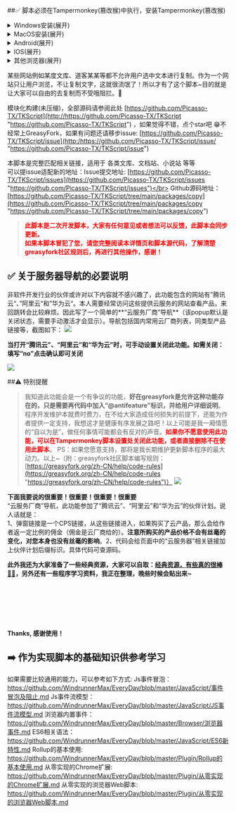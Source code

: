 ##✅ 脚本必须在Tampermonkey(篡改猴)中执行，安装Tampermonkey(篡改猴)
<details>
	<summary>Windows安装(展开)</summary>
	<a rel="nofollow noreferrer noopener" href="https://chromewebstore.google.com/detail/%E7%AF%A1%E6%94%B9%E7%8C%B4/dhdgffkkebhmkfjojejmpbldmpobfkfo?hl=zh-CN" target="_blank">Google Chrome</a> (需要科学上网)
	<br><a rel="nofollow noreferrer noopener" href="https://addons.mozilla.org/zh-CN/firefox/addon/tampermonkey/" target="_blank">火狐 FireFox</a>
	<br><a rel="nofollow noreferrer noopener" href="https://microsoftedge.microsoft.com/addons/detail/iikmkjmpaadaobahmlepeloendndfphd?hl=zh-CN" target="_blank">Edge</a>
</details>
<details>
	<summary>MacOS安装(展开)</summary>
	<a rel="nofollow noreferrer noopener" href="https://apps.apple.com/cn/app/tampermonkey/id1482490089" target="_blank">MAC Safari</a> (需要科学上网)
</details>
<details>
	<summary>Android(展开)</summary>
	X浏览器和VIA浏览器自带插件，无需安装。
	<br>Kiwi浏览器 (需要科学上网)
</details>
<details>
	<summary>IOS(展开)</summary>
	在 IOS 应用商店中搜索并安装 “拦截100” 或者 “stay”，不要用“UserScripts”。
</details>
<details>
	<summary>其他浏览器(展开)</summary>
	其他浏览器可在官方扩展市场搜索: “Tampermonkey”、“篡改猴”、“油猴”、“暴力猴”等脚本插件进行安装。
</details>

某些网站例如某度文库、道客某某等都不允许用户选中文本进行复制。作为一个网站只让用户浏览，不让复制文字，这就很流氓了！所以才有了这个脚本~目的就是让大家可以自由的去复制而不受哦阻拦。🍻</br>

模块化构建(未压缩)，全部源码请参阅此处 [https://github.com/Picasso-TX/TKScript](http://https://github.com/Picasso-TX/TKScript "https://github.com/Picasso-TX/TKScript") ，如果觉得不错，点个star吧 😁不经常上GreasyFork，如果有问题还请移步issue: [https://github.com/Picasso-TX/TKScript/issue](http:/https://github.com/Picasso-TX/TKScript/issue/ "https://github.com/Picasso-TX/TKScript/issue")

本脚本是完整匹配相关链接，适用于 各类文库、文档站、小说站 等等</br>
可以提issue适配新的地址：Issue提交地址: [https://github.com/Picasso-TX/TKScript/issues](https://github.com/Picasso-TX/TKScript/issues "https://github.com/Picasso-TX/TKScript/issues")</br>
Github源码地址：[https://github.com/Picasso-TX/TKScript/tree/main/packages/copy](https://github.com/Picasso-TX/TKScript/tree/main/packages/copy "https://github.com/Picasso-TX/TKScript/tree/main/packages/copy")
> **<span style="color:red;">
	此脚本是二次开发脚本，大家有任何意见或者想法可以反馈，此脚本会同步更新。</br>
	如果本脚本冒犯了您，请您完整阅读本详情页和脚本源代码，了解清楚greasyfork社区规则后，再进行其他操作，感谢！
</span>**

## ✅ 关于服务器导航的必要说明

非软件开发行业的伙伴或许对以下内容就不感兴趣了，此功能包含的网站有”腾讯云“、”阿里云“和”华为云“。本人需要经常访问这些提供云服务的网站查看产品，来回跳转会比较麻烦。因此写了一个简单的**“云服务厂商”导航**（该popup默认是关闭状态，需要手动激活才会显示）。导航包括国内常用云厂商列表，同类型产品链接等，截图如下：
![](https://img13.360buyimg.com/ddimg/jfs/t1/235376/28/22425/32739/668cacf4Fb53e4bfa/4e6392d13ca7bc6e.jpg)

**当打开“腾讯云”、“阿里云”和“华为云”时，可手动设置关闭此功能。如需关闭：填写“no”点击确认即可关闭**

![](https://img11.360buyimg.com/ddimg/jfs/t1/3989/18/21954/22022/668cd8e3F30288910/d3e74a0f435b6b09.jpg)


##⚠️ 特别提醒

> 我知道此功能会是一个有争议的功能，**好在greasyfork是允许这种功能存在的，只是需要再代码中加入“@antifeature”标识，并给用户详细说明**。
程序开发维护本就费时费力，在不给大家造成任何损失的前提下，还能为作者提供一定支持，我想这才是健康有序发展之路吧！以上可能是我一厢情愿的“自以为是”，做任何事情可能都会有反对的声音。**<span style="color:red;">如果你不愿意使用此功能，可以在Tampermonkey脚本设置处关闭此功能，或者直接删除不在使用此脚本</span>**。
PS：如果您愿意支持，那将是我长期维护更新脚本程序的最大动力。以上~（附：greasyfork社区脚本编写规则：[https://greasyfork.org/zh-CN/help/code-rules](https://greasyfork.org/zh-CN/help/code-rules "https://greasyfork.org/zh-CN/help/code-rules")）
[![](https://img10.360buyimg.com/ddimg/jfs/t1/15734/9/21218/67602/668ce4baFdfb24f9a/5f4bc3a24bfe8dc2.jpg)](https://img10.360buyimg.com/ddimg/jfs/t1/15734/9/21218/67602/668ce4baFdfb24f9a/5f4bc3a24bfe8dc2.jpg)

**下面我要说的很重要！很重要！很重要！很重要**</br>
“云服务厂商”导航，此功能参加了“腾讯云”、“阿里云”和“华为云”的伙伴计划。说人话就是：</br>
1、弹窗链接是一个CPS链接，从这些链接进入，如果购买了云产品，那么会给作者返一定比例的佣金（佣金是云厂商给的）。**注意所购买的产品价格不会有丝毫的变化，对您本身也没有丝毫的影响**。2、代码会给页面中的“云服务器”相关链接加上伙伴计划后缀标识。具体代码可查源码。</br>

 **此外我还为大家准备了一些经典资源，大家可以自取：[经典资源，有些真的很棒👍🏻](https://pan.quark.cn/s/9a9369bb2c76#/list/share "经典资源，有些真的很棒👍🏻")，另外还有一些程序学习资料，我正在整理，晚些时候会贴出来~**
</br>
</br>
</br>
</br>
</br>
</br>
</br>

**Thanks, 感谢使用！**

## ➡️ 作为实现脚本的基础知识供参考学习
如果需要比较通用的能力，可以参考如下方式:
Js事件冒泡：<a href="https://github.com/WindrunnerMax/EveryDay/blob/master/JavaScript/事件冒泡及阻止.md">https://github.com/WindrunnerMax/EveryDay/blob/master/JavaScript/事件冒泡及阻止.md</a>
Js事件流模型：<a href="https://github.com/WindrunnerMax/EveryDay/blob/master/JavaScript/JS事件流模型.md">https://github.com/WindrunnerMax/EveryDay/blob/master/JavaScript/JS事件流模型.md</a>
浏览器内置事件：<a href="https://github.com/WindrunnerMax/EveryDay/blob/master/Browser/浏览器事件.md">https://github.com/WindrunnerMax/EveryDay/blob/master/Browser/浏览器事件.md</a>
ES6相关语法：<a href="https://github.com/WindrunnerMax/EveryDay/blob/master/JavaScript/ES6新特性.md">https://github.com/WindrunnerMax/EveryDay/blob/master/JavaScript/ES6新特性.md</a>
Rollup的基本使用: <a href="https://github.com/WindrunnerMax/EveryDay/blob/master/Plugin/Rollup的基本使用.md">https://github.com/WindrunnerMax/EveryDay/blob/master/Plugin/Rollup的基本使用.md</a>
从零实现的Chrome扩展: <a href="https://github.com/WindrunnerMax/EveryDay/blob/master/Plugin/从零实现的Chrome扩展.md">https://github.com/WindrunnerMax/EveryDay/blob/master/Plugin/从零实现的Chrome扩展.md</a>
从零实现的浏览器Web脚本: <a href="https://github.com/WindrunnerMax/EveryDay/blob/master/Plugin/从零实现的浏览器Web脚本.md">https://github.com/WindrunnerMax/EveryDay/blob/master/Plugin/从零实现的浏览器Web脚本.md</a>